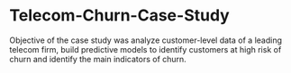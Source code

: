 # Telecom-Churn-Case-Study
Objective of the case study was analyze customer-level data of a leading telecom firm, build predictive models to identify customers at high risk of churn and identify the main indicators of churn.
